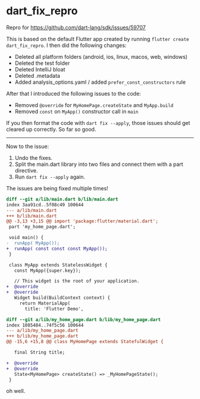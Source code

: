 # dart_fix_repro

Repro for https://github.com/dart-lang/sdk/issues/59707

This is based on the default Flutter app created by running `flutter create dart_fix_repro`.
I then did the following changes:

- Deleted all platform folders (android, ios, linux, macos, web, windows)
- Deleted the test folder
- Deleted IntelliJ bloat
- Deleted .metadata
- Added analysis_options.yaml / added `prefer_const_constructors` rule

After that I introduced the following issues to the code:

- Removed `@override` for `MyHomePage.createState` and `MyApp.build`
- Removed `const` on `MyApp()` constructor call in `main`

If you then format the code with `dart fix --apply`, those issues should get cleared up correctly.
So far so good.

----

Now to the issue:

1. Undo the fixes.
2. Split the main.dart library into two files and connect them with a part directive.
3. Run `dart fix --apply` again.

The issues are being fixed multiple times!

```diff
diff --git a/lib/main.dart b/lib/main.dart
index 3aa91cd..5f08c49 100644
--- a/lib/main.dart
+++ b/lib/main.dart
@@ -3,13 +3,15 @@ import 'package:flutter/material.dart';
 part 'my_home_page.dart';

 void main() {
-  runApp( MyApp());
+  runApp( const const const MyApp());
 }

 class MyApp extends StatelessWidget {
   const MyApp({super.key});

   // This widget is the root of your application.
+  @override
+  @override
   Widget build(BuildContext context) {
     return MaterialApp(
       title: 'Flutter Demo',
```

```diff
diff --git a/lib/my_home_page.dart b/lib/my_home_page.dart
index 1085484..74f5c56 100644
--- a/lib/my_home_page.dart
+++ b/lib/my_home_page.dart
@@ -15,6 +15,8 @@ class MyHomePage extends StatefulWidget {

   final String title;

+  @override
+  @override
   State<MyHomePage> createState() => _MyHomePageState();
 }
```

oh well.